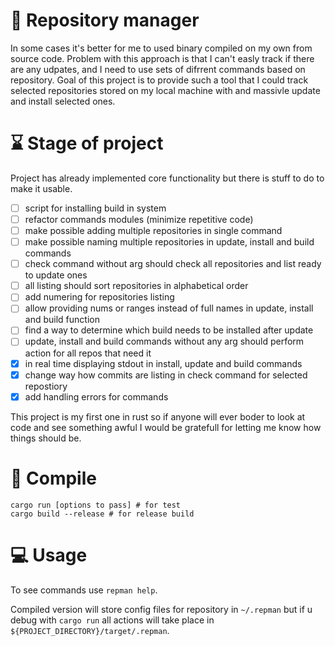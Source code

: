 # 🔧 Repository manager

In some cases it's better for me to used binary compiled on my own from source code. Problem with this approach is that I can't easly track if there are any udpates, and I need to use sets of difrrent commands based on repository. Goal of this project is to provide such a tool that I could track selected repositories stored on my local machine with and massivle update and install selected ones.

# ⌛️ Stage of project

Project has already implemented core functionality but there is stuff to do to make it usable.

-   [ ] script for installing build in system
-   [ ] refactor commands modules (minimize repetitive code)
-   [ ] make possible adding multiple repositories in single command
-   [ ] make possible naming multiple repositories in update, install and build commands
-   [ ] check command without arg should check all repositories and list ready to update ones
-   [ ] all listing should sort repositories in alphabetical order
-   [ ] add numering for repositories listing
-   [ ] allow providing nums or ranges instead of full names in update, install and build function
-   [ ] find a way to determine which build needs to be installed after update
-   [ ] update, install and build commands without any arg should perform action for all repos that need it
-   [x] in real time displaying stdout in install, update and build commands
-   [x] change way how commits are listing in check command for selected repostiory
-   [x] add handling errors for commands

This project is my first one in rust so if anyone will ever boder to look at code and see something awful I would be gratefull for letting me know how things should be.

# 📂 Compile

```
cargo run [options to pass] # for test
cargo build --release # for release build
```

# 💻 Usage

To see commands use `repman help`.

Compiled version will store config files for repository in `~/.repman` but if u debug with `cargo run` all actions will take place in `${PROJECT_DIRECTORY}/target/.repman`.
